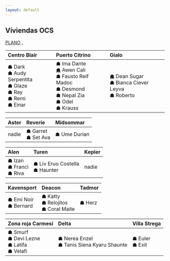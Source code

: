 ```yaml
---
layout: default
---
```


<h2>Viviendas OCS</h2>

[PLANO](http://drive.google.com/uc?export=view&id=1M0Og6TFNzZG4si31fPmWkbnzWbJglekd) [.](https://drive.google.com/uc?export=download&id=18qELow9rEQamiWaok7Tc9ZS3VpUqg6zp) 

| **Centro Blair**| **Puerto Citrino**| **Gialo**|
|:-------------|:------------------|:------|
| ☗ Dark <br>☗ Audy Serpentita <br>☗ Glaze <br>☗ Ray <br>☗ Remi <br>☗ Einar | ☗ Ima Dante <br>[☗](https://blairsander.github.io/ciudad/mansionawen.html) Awen Cali <br>☗ Fausto Reif Madoc <br>☗ Desmond <br>☗ Nepal Zia <br>☗ Odel <br>☗ Krauss | [☗](https://blairsander.github.io/ciudad/mansiondean.html) Dean Sugar <br>☗ Bianca Ciever Leyva <br>☗ Roberto | 


| **Aster**| **Reverie**| **Midsommar** |
|:-------------|:------------------|:------|
| nadie| ☗ Garret <br>☗ Set Ava | ☗ Ume Durian|


| **Alen**| **Turen**| **Kepler** |
|:-------------|:------------------|:------|
| ☗ Izan <br>☗ Franci <br>☗ Riva | ☗ Liv Eruo Costella <br>☗ Haunter | nadie |


| **Kavensport**| **Deacon**| **Tadmor** |
|:-------------|:------------------|:------|
| ☗ Emi Noir <br>☗ Bernard| ☗ Katty <br>☗ Relojitos <br>☗ Coral Maite | ☗ Herz|


| **Zona roja Carmesí**| **Delta**| **Villa Strega**| 
|:-------------|:------------------|:------------------|
| ☗ Smurf <br>☗ Devi Lezne  <br>☗ Latifa <br>☗ Velafi| ☗ Nerea Enzel <br> ☗ Tanis Siena Kyaru Shaunte| ☗ Euler <br>☗ Exit | 

